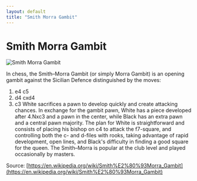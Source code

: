 ```yaml
---
layout: default
title: "Smith Morra Gambit"
---
```


# Smith Morra Gambit

![Smith Morra Gambit](https://www.thechesswebsite.com/wp-content/uploads/2012/07/smithmorra_big.jpg)

In chess, the Smith–Morra Gambit (or simply Morra Gambit) is an opening gambit against the Sicilian Defence distinguished by the moves:

1. e4 c5
2. d4 cxd4
3. c3
White sacrifices a pawn to develop quickly and create attacking chances. In exchange for the gambit pawn, White has a piece developed after 4.Nxc3 and a pawn in the center, while Black has an extra pawn and a central pawn majority. The plan for White is straightforward and consists of placing his bishop on c4 to attack the f7-square, and controlling both the c- and d-files with rooks, taking advantage of rapid development, open lines, and Black's difficulty in finding a good square for the queen.
The Smith–Morra is popular at the club level and played occasionally by masters.

Source: [https://en.wikipedia.org/wiki/Smith%E2%80%93Morra_Gambit](https://en.wikipedia.org/wiki/Smith%E2%80%93Morra_Gambit)
